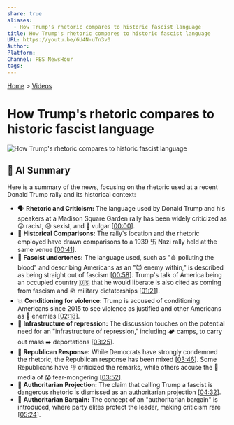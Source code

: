 ```yaml
---
share: true
aliases:
  - How Trump's rhetoric compares to historic fascist language
title: How Trump's rhetoric compares to historic fascist language
URL: https://youtu.be/6U4N-uTn3v0
Author: 
Platform: 
Channel: PBS NewsHour
tags: 
---
```

[Home](../index.md) > [Videos](./index.md)  
# How Trump's rhetoric compares to historic fascist language  
![How Trump's rhetoric compares to historic fascist language](https://youtu.be/6U4N-uTn3v0)  
  
## 🤖 AI Summary  
Here is a summary of the news, focusing on the rhetoric used at a recent Donald Trump rally and its historical context:  
  
* 🗣️ **Rhetoric and Criticism:** The language used by Donald Trump and his speakers at a Madison Square Garden rally has been widely criticized as 😡 racist, 😠 sexist, and 🤮 vulgar \[[00:00](https://youtu.be/6U4N-uTn3v0&t=0)\].  
* 📜 **Historical Comparisons:** The rally's location and the rhetoric employed have drawn comparisons to a 1939 卐 Nazi rally held at the same venue \[[00:41](https://youtu.be/6U4N-uTn3v0&t=41)\].  
* 🚩 **Fascist undertones:** The language used, such as "🩸 polluting the blood" and describing Americans as an "😈 enemy within," is described as being straight out of fascism \[[00:58](https://youtu.be/6U4N-uTn3v0&t=58)\]. Trump's talk of America being an occupied country 🇺🇸 that he would liberate is also cited as coming from fascism and 🪖 military dictatorships \[[01:21](https://youtu.be/6U4N-uTn3v0&t=81)\].  
* 💥 **Conditioning for violence:** Trump is accused of conditioning Americans since 2015 to see violence as justified and other Americans as 👿 enemies \[[02:18](https://youtu.be/6U4N-uTn3v0&t=138)\].  
* 🚧 **Infrastructure of repression:** The discussion touches on the potential need for an "infrastructure of repression," including 🏕️ camps, to carry out mass ➡️ deportations \[[03:25](https://youtu.be/6U4N-uTn3v0&t=205)\].  
* 🐘 **Republican Response:** While Democrats have strongly condemned the rhetoric, the Republican response has been mixed \[[03:46](https://youtu.be/6U4N-uTn3v0&t=226)\]. Some Republicans have 👎 criticized the remarks, while others accuse the 📰 media of 😱 fear-mongering \[[03:52](https://youtu.be/6U4N-uTn3v0&t=232)\].  
* 🚫 **Authoritarian Projection:** The claim that calling Trump a fascist is dangerous rhetoric is dismissed as an authoritarian projection \[[04:32](https://youtu.be/6U4N-uTn3v0&t=272)\].  
* 🤝 **Authoritarian Bargain:** The concept of an "authoritarian bargain" is introduced, where party elites protect the leader, making criticism rare \[[05:24](https://youtu.be/6U4N-uTn3v0&t=324)\].  

